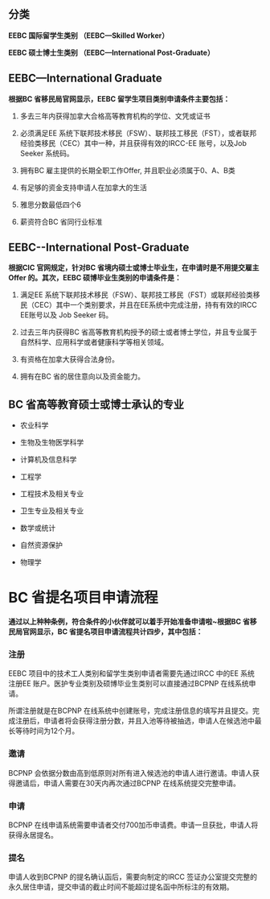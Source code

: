 ## 分类

**EEBC 国际留学生类别 （EEBC—Skilled Worker）**

**EEBC 硕士博士生类别 （EEBC—International Post-Graduate）**

## EEBC—International Graduate

**根据BC 省移民局官网显示，EEBC 留学生项目类别申请条件主要包括：**

1. 多去三年内获得加拿大合格高等教育机构的学位、文凭或证书

3. 必须满足EE 系统下联邦技术移民（FSW）、联邦技工移民（FST），或者联邦经验类移民（CEC）其中一种，并且获得有效的IRCC-EE 账号，以及Job Seeker 系统码。

5. 拥有BC 雇主提供的长期全职工作Offer, 并且职业必须属于0、A、B类

7. 有足够的资金支持申请人在加拿大的生活

9. 雅思分数最低四个6

11. 薪资符合BC 省同行业标准


## EEBC--International Post-Graduate

**根据CIC 官网规定，针对BC 省境内硕士或博士毕业生，在申请时是不用提交雇主Offer 的。其次，EEBC 硕博毕业生类别的申请条件是：**

1. 满足EE 系统下联邦技术移民（FSW）、联邦技工移民（FST）或联邦经验类移民（CEC）其中一个类别要求，并且在EE系统中完成注册，持有有效的IRCC EE账号以及 Job Seeker 码。

3. 过去三年内获得BC 省高等教育机构授予的硕士或者博士学位，并且专业属于自然科学、应用科学或者健康科学等相关领域。

5. 有资格在加拿大获得合法身份。

7. 拥有在BC 省的居住意向以及资金能力。


## BC 省高等教育硕士或博士承认的专业

* 农业科学

* 生物及生物医学科学

* 计算机及信息科学

* 工程学

* 工程技术及相关专业

* 卫生专业及相关专业

* 数学或统计

* 自然资源保护

* 物理学


# BC 省提名项目申请流程

**通过以上种种条例，符合条件的小伙伴就可以着手开始准备申请啦~根据BC 省移民局官网显示，BC 省提名项目申请流程共计四步，其中包括：**

### 注册

EEBC 项目中的技术工人类别和留学生类别申请者需要先通过IRCC 中的EE 系统注册EE 账户。医护专业类别及硕博毕业生类别可以直接通过BCPNP 在线系统申请。

所谓注册就是在BCPNP 在线系统中创建账号，完成注册信息的填写并且提交。完成注册后，申请者将会获得注册分数，并且入池等待被抽选，申请人在候选池中最长等待时间为12个月。

### 邀请

BCPNP 会依据分数由高到低原则对所有进入候选池的申请人进行邀请。申请人获得邀请后，申请人需要在30天内再次通过BCPNP 在线系统提交完整申请。

### 申请

BCPNP 在线申请系统需要申请者交付700加币申请费。申请一旦获批，申请人将获得永居提名。

### 提名

申请人收到BCPNP 的提名确认函后，需要向制定的IRCC 签证办公室提交完整的永久居住申请，提交申请的截止时间不能超过提名函中所标注的有效期。



